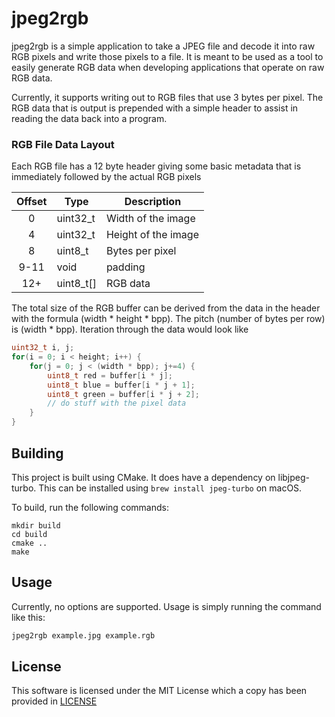# jpeg2rgb

jpeg2rgb is a simple application to take a JPEG file and decode it into 
raw RGB pixels and write those pixels to a file. It is meant to be used 
as a tool to easily generate RGB data when developing applications that 
operate on raw RGB data.

Currently, it supports writing out to RGB files that use 3 bytes per pixel.
The RGB data that is output is prepended with a simple header to assist in 
reading the data back into a program.

### RGB File Data Layout
Each RGB file has a 12 byte header giving some basic metadata that is
immediately followed by the actual RGB pixels

| Offset | Type     | Description         |
|:------:|----------|---------------------|
| 0      | uint32_t | Width of the image  |
| 4      | uint32_t | Height of the image |
| 8      | uint8_t  | Bytes per pixel     |
| 9-11   | void     | padding             |
| 12+    | uint8_t[]| RGB data            |

The total size of the RGB buffer can be derived from the data in the
header with the formula (width * height * bpp). The pitch (number of
bytes per row) is (width * bpp). Iteration through the data would look
like

```c
uint32_t i, j;
for(i = 0; i < height; i++) {
    for(j = 0; j < (width * bpp); j+=4) {
        uint8_t red = buffer[i * j];
        uint8_t blue = buffer[i * j + 1];
        uint8_t green = buffer[i * j + 2];
        // do stuff with the pixel data
    }
}
```

## Building
This project is built using CMake. It does have a dependency on 
libjpeg-turbo. This can be installed using `brew install jpeg-turbo` on macOS.

To build, run the following commands:

```
mkdir build
cd build
cmake ..
make
```

## Usage
Currently, no options are supported. Usage is simply running the command like this:

```bash
jpeg2rgb example.jpg example.rgb
```

## License
This software is licensed under the MIT License which a copy has been provided in [LICENSE](LICENSE)